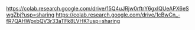 https://colab.research.google.com/drive/15Q4uJRjw0rftrY6gxIQUeAPX6eSwgZbj?usp=sharing
https://colab.research.google.com/drive/1cBwCn_-fR7QAHWpxbQV3r33aTFk8LVHK?usp=sharing
